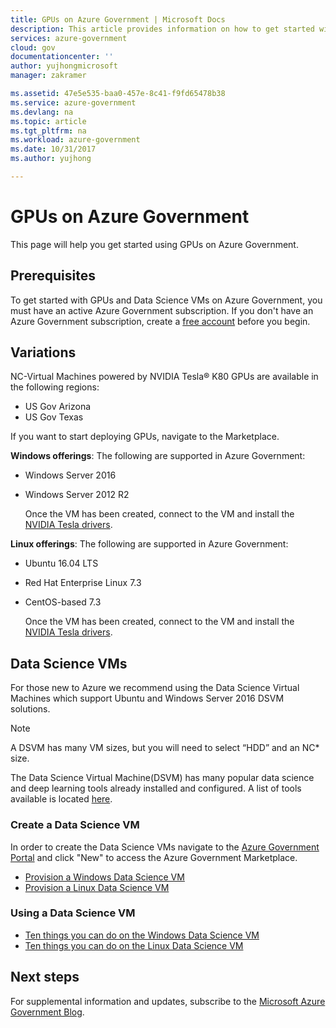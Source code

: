 ```yaml
---
title: GPUs on Azure Government | Microsoft Docs
description: This article provides information on how to get started with GPUs on Azure Government.
services: azure-government
cloud: gov
documentationcenter: ''
author: yujhongmicrosoft
manager: zakramer

ms.assetid: 47e5e535-baa0-457e-8c41-f9fd65478b38
ms.service: azure-government
ms.devlang: na
ms.topic: article
ms.tgt_pltfrm: na
ms.workload: azure-government
ms.date: 10/31/2017
ms.author: yujhong

---
```


# GPUs on Azure Government
This page will help you get started using GPUs on Azure Government. 
## Prerequisites
To get started with GPUs and Data Science VMs on Azure Government, you must have an active Azure Government subscription.
If you don't have an Azure Government subscription, create a [free account](https://azure.microsoft.com/overview/clouds/government/) before you begin.

## Variations
NC-Virtual Machines powered by NVIDIA Tesla® K80 GPUs are available in the following regions:
- US Gov Arizona
- US Gov Texas

If you want to start deploying GPUs, navigate to the Marketplace.

**Windows offerings**:
The following are supported in Azure Government:
- Windows Server 2016
- Windows Server 2012 R2

    Once the VM has been created, connect to the VM and install the [NVIDIA Tesla drivers](../virtual-machines/windows/n-series-driver-setup.md). 

**Linux offerings**:
The following are supported in Azure Government:
- Ubuntu 16.04 LTS
- Red Hat Enterprise Linux 7.3
- CentOS-based 7.3

    Once the VM has been created, connect to the VM and install the [NVIDIA Tesla drivers](../virtual-machines/linux/n-series-driver-setup.md).

## Data Science VMs
For those new to Azure we recommend using the Data Science Virtual Machines which support Ubuntu and Windows Server 2016 DSVM solutions. 

>[!Note]
>A DSVM has many VM sizes, but you will need to select “HDD” and an NC* size.
>
> 

The Data Science Virtual Machine(DSVM) has many popular data science and deep learning tools already installed and configured. A list of tools available is located [here](../machine-learning/data-science-virtual-machine/overview.md).

### Create a Data Science VM
In order to create the Data Science VMs navigate to the [Azure Government Portal](https://portal.azure.us) and click "New" to access the Azure Government Marketplace.

- [Provision a Windows Data Science VM](../machine-learning/data-science-virtual-machine/provision-vm.md)
- [Provision a Linux Data Science VM](../machine-learning/data-science-virtual-machine/dsvm-ubuntu-intro.md)

### Using a Data Science VM
- [Ten things you can do on the Windows Data Science VM](../machine-learning/data-science-virtual-machine/vm-do-ten-things.md)
- [Ten things you can do on the Linux Data Science VM](../machine-learning/data-science-virtual-machine/linux-dsvm-walkthrough.md)

## Next steps
For supplemental information and updates, subscribe to the [Microsoft Azure Government Blog](https://blogs.msdn.microsoft.com/azuregov/).
